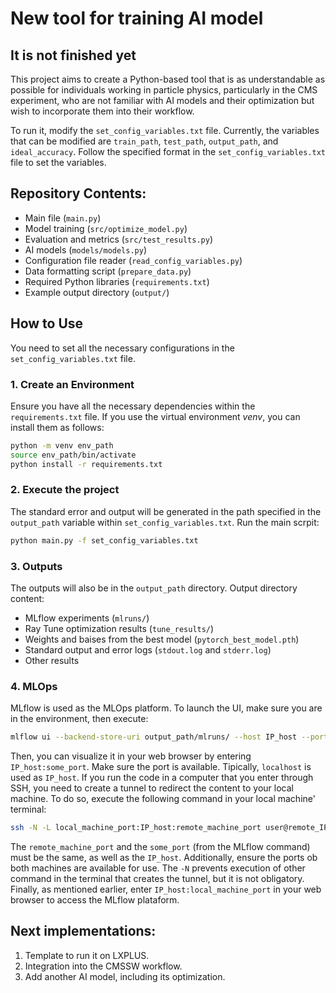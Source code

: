 # New tool for training AI model

## It is not finished yet

This project aims to create a Python-based tool that is as understandable as possible for individuals working in particle physics, particularly in the CMS experiment, who are not familiar with AI models and their optimization but wish to incorporate them into their workflow. 

To run it, modify the `set_config_variables.txt` file. Currently, the variables that can be modified are `train_path`, `test_path`, `output_path`, and `ideal_accuracy`. Follow the specified format in the `set_config_variables.txt` file to set the variables.

## Repository Contents:
* Main file (`main.py`)
* Model training (`src/optimize_model.py`)
* Evaluation and metrics (`src/test_results.py`)
* AI models (`models/models.py`)
* Configuration file reader (`read_config_variables.py`)
* Data formatting script (`prepare_data.py`)
* Required Python libraries (`requirements.txt`)
* Example output directory (`output/`)

## How to Use
You need to set all the necessary configurations in the `set_config_variables.txt` file.

### 1. Create an Environment
Ensure you have all the necessary dependencies within the `requirements.txt` file. If you use the virtual environment *venv*, you can install them as follows:

```bash
python -m venv env_path
source env_path/bin/activate 
python install -r requirements.txt
```

### 2. Execute the project
The standard error and output will be generated in the path specified in the `output_path` variable within `set_config_variables.txt`. Run the main scrpit:

```bash
python main.py -f set_config_variables.txt
```

### 3. Outputs
The outputs will also be in the `output_path` directory. Output directory content:
* MLflow experiments (`mlruns/`)
* Ray Tune optimization results (`tune_results/`)
* Weights and baises from the best model (`pytorch_best_model.pth`)
* Standard output and error logs (`stdout.log` and `stderr.log`)
* Other results

### 4. MLOps
MLflow is used as the MLOps platform. To launch the UI, make sure you are in the environment, then execute:

```bash
mlflow ui --backend-store-uri output_path/mlruns/ --host IP_host --port some_port
```
Then, you can visualize it in your web browser by entering `IP_host:some_port`. Make sure the port is available. Tipically, `localhost` is used as `IP_host`. If you run the code in a computer that you enter through SSH, you need to create a tunnel to redirect the content to your local machine. To do so, execute the following command in your local machine' terminal:

```bash
ssh -N -L local_machine_port:IP_host:remote_machine_port user@remote_IP
```

The `remote_machine_port` and the `some_port` (from the MLflow command) must be the same, as well as the `IP_host`. Additionally, ensure the ports ob both machines are available for use. The `-N` prevents execution of other command in the terminal that creates the tunnel, but it is not obligatory. Finally, as mentioned earlier, enter `IP_host:local_machine_port` in your web browser to access the MLflow plataform.

## Next implementations:
1. Template to run it on LXPLUS.
2. Integration into the CMSSW workflow.
3. Add another AI model, including its optimization.
